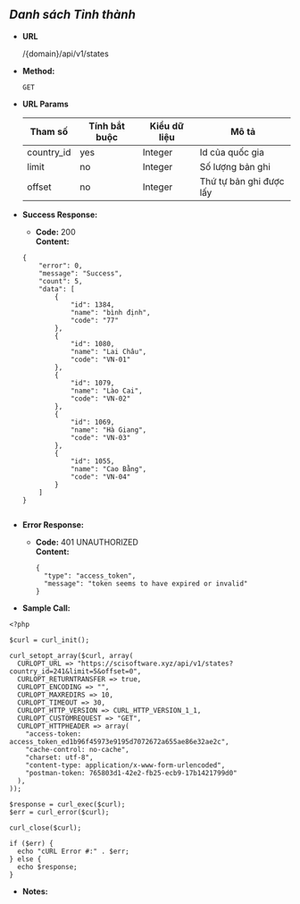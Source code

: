 
***Danh sách Tỉnh thành***
----

* **URL**

  /{domain}/api/v1/states

* **Method:**
  
    `GET`
  
*  **URL Params**

    | Tham số  | Tính bắt buộc  | Kiểu dữ liệu  | Mô tả  |
    |---|---|---|---|
    | country_id | yes  | Integer  | Id của quốc gia  |
    | limit | no  | Integer  | Số lượng bản ghi  |
    | offset | no  | Integer  | Thứ tự bản ghi được lấy  |
    

* **Success Response:**
  
    * **Code:** 200 <br />
    **Content:** 
    
    ```
    {
        "error": 0,
        "message": "Success",
        "count": 5,
        "data": [
            {
                "id": 1384,
                "name": "bình định",
                "code": "77"
            },
            {
                "id": 1080,
                "name": "Lai Châu",
                "code": "VN-01"
            },
            {
                "id": 1079,
                "name": "Lào Cai",
                "code": "VN-02"
            },
            {
                "id": 1069,
                "name": "Hà Giang",
                "code": "VN-03"
            },
            {
                "id": 1055,
                "name": "Cao Bằng",
                "code": "VN-04"
            }
        ]
    }
      
    ```
 
* **Error Response:**


  * **Code:** 401 UNAUTHORIZED <br />
    **Content:** 
    ```
    {
      "type": "access_token",
      "message": "token seems to have expired or invalid"
    }
    ```

* **Sample Call:**
```
<?php

$curl = curl_init();

curl_setopt_array($curl, array(
  CURLOPT_URL => "https://scisoftware.xyz/api/v1/states?country_id=241&limit=5&offset=0",
  CURLOPT_RETURNTRANSFER => true,
  CURLOPT_ENCODING => "",
  CURLOPT_MAXREDIRS => 10,
  CURLOPT_TIMEOUT => 30,
  CURLOPT_HTTP_VERSION => CURL_HTTP_VERSION_1_1,
  CURLOPT_CUSTOMREQUEST => "GET",
  CURLOPT_HTTPHEADER => array(
    "access-token: access_token_ed1b96f45973e9195d7072672a655ae86e32ae2c",
    "cache-control: no-cache",
    "charset: utf-8",
    "content-type: application/x-www-form-urlencoded",
    "postman-token: 765803d1-42e2-fb25-ecb9-17b1421799d0"
  ),
));

$response = curl_exec($curl);
$err = curl_error($curl);

curl_close($curl);

if ($err) {
  echo "cURL Error #:" . $err;
} else {
  echo $response;
}
```
* **Notes:**

